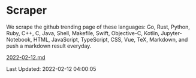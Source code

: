 # Scraper

We scrape the github trending page of these languages: Go, Rust, Python, Ruby, C++, C, Java, Shell, Makefile, Swift, Objective-C, Kotlin, Jupyter-Notebook, HTML, JavaScript, TypeScript, CSS, Vue, TeX, Markdown, and push a markdown result everyday.

[2022-02-12.md](https://github.com/yangwenmai/github-trending-backup/blob/master/2022-02-12.md)

Last Updated: 2022-02-12 04:00:05